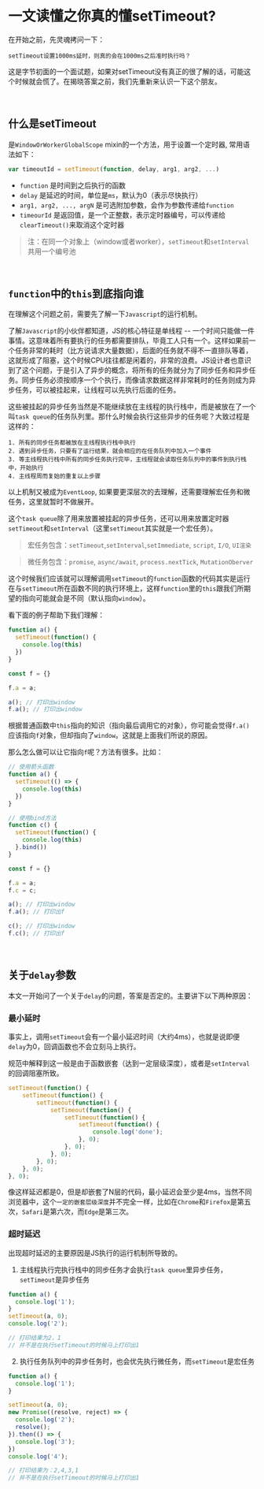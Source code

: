 # 一文读懂之你真的懂setTimeout?

在开始之前，先灵魂拷问一下：
```text
setTimeout设置1000ms延时，则真的会在1000ms之后准时执行吗？
```

这是字节初面的一个面试题，如果对setTimeout没有真正的很了解的话，可能这个时候就会慌了。在揭晓答案之前，我们先重新来认识一下这个朋友。

<br/>

## 什么是setTimeout

是`WindowOrWorkerGlobalScope` mixin的一个方法，用于设置一个定时器, 常用语法如下：

```javascript
var timeoutId = setTimeout(function, delay, arg1, arg2, ...)
```
- `function` 是时间到之后执行的函数
- `delay` 是延迟的时间，单位是`ms`，默认为0（表示尽快执行）
- `arg1, arg2, ..., argN` 是可选附加参数，会作为参数传递给`function`
- `timeourId` 是返回值，是一个正整数，表示定时器编号，可以传递给`clearTimeout()`来取消这个定时器
> 注：在同一个对象上（window或者worker），`setTimeout`和`setInterval`共用一个编号池

<br/>

## `function`中的`this`到底指向谁

在理解这个问题之前，需要先了解一下`Javascript`的运行机制。

了解`Javascript`的小伙伴都知道，JS的核心特征是单线程 -- 一个时间只能做一件事情。这意味着所有要执行的任务都需要排队，毕竟工人只有一个。这样如果前一个任务非常的耗时（比方说请求大量数据），后面的任务就不得不一直排队等着，这就形成了阻塞，这个时候CPU往往都是闲着的，非常的浪费。JS设计者也意识到了这个问题，于是引入了异步的概念，将所有的任务就分为了同步任务和异步任务。同步任务必须按顺序一个个执行，而像请求数据这样非常耗时的任务则成为异步任务，可以被挂起来，让线程可以先执行后面的任务。

这些被挂起的异步任务当然是不能继续放在主线程的执行栈中，而是被放在了一个叫`task queue`的任务队列里。那什么时候会执行这些异步的任务呢？大致过程是这样的：
```text
1. 所有的同步任务都被放在主线程执行栈中执行
2. 遇到异步任务，只要有了运行结果，就会相应的在任务队列中加入一个事件
3. 等主线程执行栈中所有的同步任务执行完毕，主线程就会读取任务队列中的事件到执行栈中，开始执行
4. 主线程周而复始的重复以上步骤
```
以上机制又被成为`EventLoop`, 如果要更深层次的去理解，还需要理解宏任务和微任务，这里就暂时不做展开。

这个`task queue`除了用来放置被挂起的异步任务，还可以用来放置定时器`setTimeout`和`setInterval`（这里`setTimeout`其实就是一个宏任务）。
> 宏任务包含：`setTimeout`,`setInterval`,`setImmediate`, `script`, `I/O`, `UI渲染`

> 微任务包含：`promise`, `async/await`, `process.nextTick`, `MutationOberver`

这个时候我们应该就可以理解调用`setTimeout`的`function`函数的代码其实是运行在与`setTimeout`所在函数不同的执行环境上，这样`function`里的`this`跟我们所期望的指向可能就会是不同（默认指向`window`）。

看下面的例子帮助下我们理解：
```javascript
function a() {
  setTimeout(function() {
    console.log(this)
  })
}

const f = {}

f.a = a;

a(); // 打印出window
f.a(); // 打印出window
```

根据普通函数中`this`指向的知识（指向最后调用它的对象），你可能会觉得`f.a()`应该指向`f`对象，但却指向了`window`。这就是上面我们所说的原因。

那么怎么做可以让它指向`f`呢？方法有很多。比如：
```javascript
// 使用箭头函数
function a() {
  setTimeout(() => {
    console.log(this)
  })
}

// 使用bind方法
function c() {
  setTimeout(function() {
    console.log(this)
  }.bind())
}

const f = {}

f.a = a;
f.c = c;

a(); // 打印出window
f.a(); // 打印出f

c(); // 打印出window
f.c(); // 打印出f
```

<br/>

## 关于`delay`参数
本文一开始问了一个关于`delay`的问题，答案是否定的。主要讲下以下两种原因：

### 最小延时
事实上，调用`setTimeout`会有一个最小延迟时间（大约4ms），也就是说即便`delay`为0，回调函数也不会立刻马上执行。

规范中解释到这一般是由于函数嵌套（达到一定层级深度），或者是`setInterval`的回调阻塞所致。
```javascript
setTimeout(function() {
    setTimeout(function() {
        setTimeout(function() {
            setTimeout(function() {
                setTimeout(function() {
                    setTimeout(function() {
                        console.log('done');
                    }, 0);
                }, 0);
            }, 0);
        }, 0);
    }, 0);
}, 0);
```
像这样延迟都是0，但是却嵌套了N层的代码，最小延迟会至少是4ms，当然不同浏览器中，这个`一定的嵌套层级深度`并不完全一样，比如在`Chrome`和`Firefox`是第五次，`Safari`是第六次，而`Edge`是第三次。

### 超时延迟
出现超时延迟的主要原因是JS执行的运行机制所导致的。
1. 主线程执行完执行栈中的同步任务才会执行`task queue`里异步任务，`setTimeout`是异步任务
```javascript
function a() {
  console.log('1');
}
setTimeout(a, 0);
console.log('2');

// 打印结果为2，1
// 并不是在执行setTimeout的时候马上打印出1
```
2. 执行任务队列中的异步任务时，也会优先执行微任务，而`setTimeout`是宏任务
```javascript
function a() {
  console.log('1');
}

setTimeout(a, 0);
new Promise((resolve, reject) => {
  console.log('2');
  resolve();
}).then(() => {
  console.log('3');
})
console.log('4');

// 打印结果为：2,4,3,1
// 并不是在执行setTimeout的时候马上打印出1
```